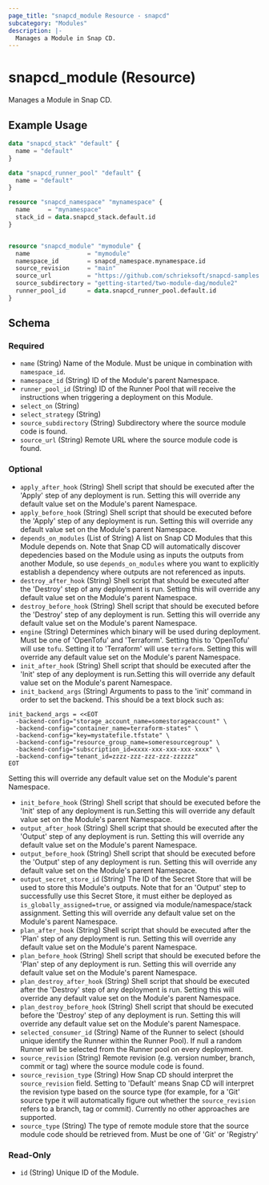 ```yaml
---
page_title: "snapcd_module Resource - snapcd"
subcategory: "Modules"
description: |-
  Manages a Module in Snap CD.
---
```


# snapcd_module (Resource)

Manages a Module in Snap CD.


## Example Usage

```terraform
data "snapcd_stack" "default" {
  name = "default"
}

data "snapcd_runner_pool" "default" {
  name = "default"
}

resource "snapcd_namespace" "mynamespace" {
  name     = "mynamespace"
  stack_id = data.snapcd_stack.default.id
}


resource "snapcd_module" "mymodule" {
  name                = "mymodule"
  namespace_id        = snapcd_namespace.mynamespace.id
  source_revision     = "main"
  source_url          = "https://github.com/schrieksoft/snapcd-samples.git"
  source_subdirectory = "getting-started/two-module-dag/module2"
  runner_pool_id      = data.snapcd_runner_pool.default.id
}
```

<!-- schema generated by tfplugindocs -->
## Schema

### Required

- `name` (String) Name of the Module. Must be unique in combination with `namespace_id`.
- `namespace_id` (String) ID of the Module's parent Namespace.
- `runner_pool_id` (String) ID of the Runner Pool that will receive the instructions when triggering a deployment on this Module.
- `select_on` (String)
- `select_strategy` (String)
- `source_subdirectory` (String) Subdirectory where the source module code is found.
- `source_url` (String) Remote URL where the source module code is found.

### Optional

- `apply_after_hook` (String) Shell script that should be executed after the 'Apply' step of any deployment is run. Setting this will override any default value set on the Module's parent Namespace.
- `apply_before_hook` (String) Shell script that should be executed before the 'Apply' step of any deployment is run. Setting this will override any default value set on the Module's parent Namespace.
- `depends_on_modules` (List of String) A list on Snap CD Modules that this Module depends on. Note that Snap CD will automatically discover depedencies based on the Module using as inputs the outputs from another Module, so use `depends_on_modules` where you want to explicitly establish a dependency where outputs are not referenced as inputs.
- `destroy_after_hook` (String) Shell script that should be executed after the 'Destroy' step of any deployment is run. Setting this will override any default value set on the Module's parent Namespace.
- `destroy_before_hook` (String) Shell script that should be executed before the 'Destroy' step of any deployment is run. Setting this will override any default value set on the Module's parent Namespace.
- `engine` (String) Determines which binary will be used during deployment. Must be one of 'OpenTofu' and 'Terraform'. Setting this to 'OpenTofu' will use `tofu`. Setting it to 'Terraform' will use `terraform`. Setting this will override any default value set on the Module's parent Namespace.
- `init_after_hook` (String) Shell script that should be executed after the 'Init' step of any deployment is run.Setting this will override any default value set on the Module's parent Namespace.
- `init_backend_args` (String) Arguments to pass to the 'init' command in order to set the backend. This should be a text block such as:

```
init_backend_args = <<EOT
  -backend-config="storage_account_name=somestorageaccount" \
  -backend-config="container_name=terraform-states" \
  -backend-config="key=mystatefile.tfstate" \
  -backend-config="resource_group_name=someresourcegroup" \
  -backend-config="subscription_id=xxxx-xxx-xxx-xxx-xxxx" \
  -backend-config="tenant_id=zzzz-zzz-zzz-zzz-zzzzzz"
EOT
```

Setting this will override any default value set on the Module's parent Namespace.
- `init_before_hook` (String) Shell script that should be executed before the 'Init' step of any deployment is run.Setting this will override any default value set on the Module's parent Namespace.
- `output_after_hook` (String) Shell script that should be executed after the 'Output' step of any deployment is run. Setting this will override any default value set on the Module's parent Namespace.
- `output_before_hook` (String) Shell script that should be executed before the 'Output' step of any deployment is run. Setting this will override any default value set on the Module's parent Namespace.
- `output_secret_store_id` (String) The ID of the Secret Store that will be used to store this Module's outputs. Note that for an 'Output' step to successfully use this Secret Store, it must either be deployed as `is_globally_assigned=true`, or assigned via module/namespace/stack assignment. Setting this will override any default value set on the Module's parent Namespace.
- `plan_after_hook` (String) Shell script that should be executed after the 'Plan' step of any deployment is run. Setting this will override any default value set on the Module's parent Namespace.
- `plan_before_hook` (String) Shell script that should be executed before the 'Plan' step of any deployment is run. Setting this will override any default value set on the Module's parent Namespace.
- `plan_destroy_after_hook` (String) Shell script that should be executed after the 'Destroy' step of any deployment is run. Setting this will override any default value set on the Module's parent Namespace.
- `plan_destroy_before_hook` (String) Shell script that should be executed before the 'Destroy' step of any deployment is run. Setting this will override any default value set on the Module's parent Namespace.
- `selected_consumer_id` (String) Name of the Runner to select (should unique identify the Runner within the Runner Pool). If null a random Runner will be selected from the Runner pool on every deployment.
- `source_revision` (String) Remote revision (e.g. version number, branch, commit or tag) where the source module code is found.
- `source_revision_type` (String) How Snap CD should interpret the `source_revision` field. Setting to 'Default' means Snap CD will interpret the revision type based on the source type (for example, for a 'Git' source type it will automatically figure out whether the `source_revision` refers to a branch, tag or commit). Currently no other approaches are supported.
- `source_type` (String) The type of remote module store that the source module code should be retrieved from. Must be one of 'Git' or 'Registry'

### Read-Only

- `id` (String) Unique ID of the Module.
